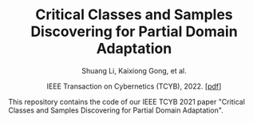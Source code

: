 <div align="center">
 
# Critical Classes and Samples Discovering for Partial Domain Adaptation

Shuang Li, Kaixiong Gong, et al.

IEEE Transaction on Cybernetics (TCYB), 2022.  [[pdf](https://scholar.google.com/citations?view_op=view_citation&hl=zh-CN&user=kBVshUUAAAAJ&citation_for_view=kBVshUUAAAAJ:Se3iqnhoufwC)]
 
</div>
 
This repository contains the code of our IEEE TCYB 2021 paper "Critical Classes and Samples Discovering for Partial Domain Adaptation".
